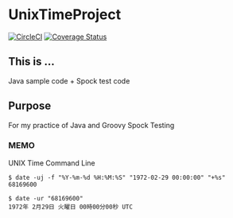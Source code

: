 # UnixTimeProject

[![CircleCI](https://circleci.com/gh/keyhs8/UnixTime.svg?style=shield)](https://circleci.com/gh/keyhs8/UnixTime) [![Coverage Status](https://coveralls.io/repos/github/keyhs8/UnixTime/badge.svg?branch=develop)](https://coveralls.io/github/keyhs8/UnixTime?branch=develop)

## This is ...
Java sample code + Spock test code

## Purpose
For my practice of Java and Groovy Spock Testing

### MEMO
UNIX Time Command Line

```
$ date -uj -f "%Y-%m-%d %H:%M:%S" "1972-02-29 00:00:00" "+%s"
68169600

$ date -ur "68169600"
1972年 2月29日 火曜日 00時00分00秒 UTC
```

